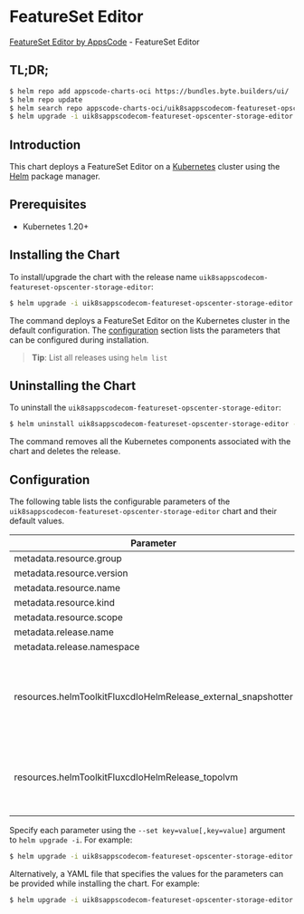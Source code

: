 # FeatureSet Editor

[FeatureSet Editor by AppsCode](https://byte.builders) - FeatureSet Editor

## TL;DR;

```bash
$ helm repo add appscode-charts-oci https://bundles.byte.builders/ui/
$ helm repo update
$ helm search repo appscode-charts-oci/uik8sappscodecom-featureset-opscenter-storage-editor --version=v0.4.18
$ helm upgrade -i uik8sappscodecom-featureset-opscenter-storage-editor appscode-charts-oci/uik8sappscodecom-featureset-opscenter-storage-editor -n default --create-namespace --version=v0.4.18
```

## Introduction

This chart deploys a FeatureSet Editor on a [Kubernetes](http://kubernetes.io) cluster using the [Helm](https://helm.sh) package manager.

## Prerequisites

- Kubernetes 1.20+

## Installing the Chart

To install/upgrade the chart with the release name `uik8sappscodecom-featureset-opscenter-storage-editor`:

```bash
$ helm upgrade -i uik8sappscodecom-featureset-opscenter-storage-editor appscode-charts-oci/uik8sappscodecom-featureset-opscenter-storage-editor -n default --create-namespace --version=v0.4.18
```

The command deploys a FeatureSet Editor on the Kubernetes cluster in the default configuration. The [configuration](#configuration) section lists the parameters that can be configured during installation.

> **Tip**: List all releases using `helm list`

## Uninstalling the Chart

To uninstall the `uik8sappscodecom-featureset-opscenter-storage-editor`:

```bash
$ helm uninstall uik8sappscodecom-featureset-opscenter-storage-editor -n default
```

The command removes all the Kubernetes components associated with the chart and deletes the release.

## Configuration

The following table lists the configurable parameters of the `uik8sappscodecom-featureset-opscenter-storage-editor` chart and their default values.

|                           Parameter                           | Description |                                                                                                                                                                                                                                                                                                                                   Default                                                                                                                                                                                                                                                                                                                                    |
|---------------------------------------------------------------|-------------|------------------------------------------------------------------------------------------------------------------------------------------------------------------------------------------------------------------------------------------------------------------------------------------------------------------------------------------------------------------------------------------------------------------------------------------------------------------------------------------------------------------------------------------------------------------------------------------------------------------------------------------------------------------------------|
| metadata.resource.group                                       |             | <code>ui.k8s.appscode.com</code>                                                                                                                                                                                                                                                                                                                                                                                                                                                                                                                                                                                                                                             |
| metadata.resource.version                                     |             | <code>v1alpha1</code>                                                                                                                                                                                                                                                                                                                                                                                                                                                                                                                                                                                                                                                        |
| metadata.resource.name                                        |             | <code>featuresets</code>                                                                                                                                                                                                                                                                                                                                                                                                                                                                                                                                                                                                                                                     |
| metadata.resource.kind                                        |             | <code>FeatureSet</code>                                                                                                                                                                                                                                                                                                                                                                                                                                                                                                                                                                                                                                                      |
| metadata.resource.scope                                       |             | <code>Cluster</code>                                                                                                                                                                                                                                                                                                                                                                                                                                                                                                                                                                                                                                                         |
| metadata.release.name                                         |             | <code>RELEASE-NAME</code>                                                                                                                                                                                                                                                                                                                                                                                                                                                                                                                                                                                                                                                    |
| metadata.release.namespace                                    |             | <code>default</code>                                                                                                                                                                                                                                                                                                                                                                                                                                                                                                                                                                                                                                                         |
| resources.helmToolkitFluxcdIoHelmRelease_external_snapshotter |             | <code>{"apiVersion":"helm.toolkit.fluxcd.io/v2beta2","kind":"HelmRelease","metadata":{"labels":{"app.kubernetes.io/component":"external-snapshotter"},"name":"external-snapshotter","namespace":"kubeops"},"spec":{"chart":{"spec":{"chart":"snapshot-controller","sourceRef":{"kind":"HelmRepository","name":"appscode-charts-oci","namespace":"kubeops"},"version":"2.0.3"}},"install":{"crds":"CreateReplace","createNamespace":true,"remediation":{"retries":-1}},"interval":"5m","releaseName":"external-snapshotter","storageNamespace":"kubeops","targetNamespace":"kubeops","timeout":"30m","upgrade":{"crds":"CreateReplace","remediation":{"retries":-1}}}}</code> |
| resources.helmToolkitFluxcdIoHelmRelease_topolvm              |             | <code>{"apiVersion":"helm.toolkit.fluxcd.io/v2beta2","kind":"HelmRelease","metadata":{"labels":{"app.kubernetes.io/component":"topolvm"},"name":"topolvm","namespace":"kubeops"},"spec":{"chart":{"spec":{"chart":"topolvm","sourceRef":{"kind":"HelmRepository","name":"appscode-charts-oci","namespace":"kubeops"},"version":"13.0.0"}},"install":{"crds":"CreateReplace","createNamespace":true,"remediation":{"retries":-1}},"interval":"5m","releaseName":"topolvm","storageNamespace":"topolvm-system","targetNamespace":"topolvm-system","timeout":"30m","upgrade":{"crds":"CreateReplace","remediation":{"retries":-1}}}}</code>                                     |


Specify each parameter using the `--set key=value[,key=value]` argument to `helm upgrade -i`. For example:

```bash
$ helm upgrade -i uik8sappscodecom-featureset-opscenter-storage-editor appscode-charts-oci/uik8sappscodecom-featureset-opscenter-storage-editor -n default --create-namespace --version=v0.4.18 --set metadata.resource.group=ui.k8s.appscode.com
```

Alternatively, a YAML file that specifies the values for the parameters can be provided while
installing the chart. For example:

```bash
$ helm upgrade -i uik8sappscodecom-featureset-opscenter-storage-editor appscode-charts-oci/uik8sappscodecom-featureset-opscenter-storage-editor -n default --create-namespace --version=v0.4.18 --values values.yaml
```
